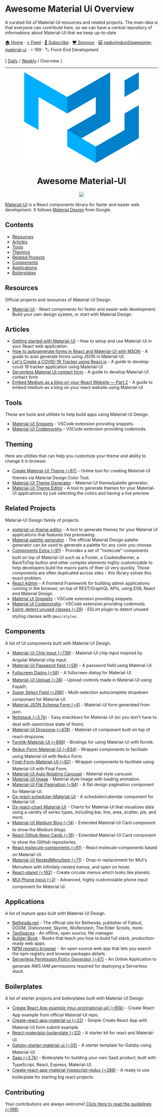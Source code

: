 # Awesome Material Ui Overview

A curated list of Material-UI resources and related projects. The main idea is that everyone can contribute here, so we can have a central repository of informations about Material-UI that we keep up-to-date 

[🏠 Home](/README.md) · [🔥 Feed](https://www.trackawesomelist.com/nadunindunil/awesome-material-ui/rss.xml) · [📮 Subscribe](https://trackawesomelist.us17.list-manage.com/subscribe?u=d2f0117aa829c83a63ec63c2f&id=36a103854c) · [❤️  Sponsor](https://github.com/sponsors/theowenyoung) · [😺 nadunindunil/awesome-material-ui](https://github.com/nadunindunil/awesome-material-ui) · ⭐ 199 · 🏷️ Front-End Development

[ [Daily](/content/nadunindunil/awesome-material-ui/README.md) / [Weekly](/content/nadunindunil/awesome-material-ui/week/README.md) / Overview ]

---

[<p align="center"><img src="https://github.com/nadunindunil/awesome-material-ui/raw/master/material-ui-logo.svg" height=300></p>](https://material-ui.com/)

<h1 align="center">Awesome Material-UI</h1>

[<p align="center"><img src="https://awesome.re/badge.svg" height=20></p>](https://github.com/sindresorhus/awesome)

[Material-UI](https://material-ui.com/) is a React components library for faster and easier web development. It follows [Material Design](https://material.io/design/introduction/) from Google.

## Contents

*   [Resources](#resources)
*   [Articles](#articles)
*   [Tools](#tools)
*   [Theming](#theming)
*   [Related Projects](#related-projects)
*   [Components](#components)
*   [Applications](#applications)
*   [Boilerplates](#boilerplates)

## Resources

Official projects and resources of Material-UI Design.

*   [Material-UI](https://material-ui.com/) - React components for faster and easier web development. Build your own design system, or start with Material Design.

## Articles

*   [Getting started with Material-UI](https://medium.com/codingthesmartway-com-blog/getting-started-with-material-ui-for-react-material-design-for-react-364b2688b555) - How to setup and use Material-UI in your React web application.
*   [How to autogenerate forms in React and Material-UI with MSON](https://medium.com/free-code-camp/how-to-autogenerate-forms-in-react-and-material-ui-with-mson-5771b1b7e739) - A guide to auto generate forms using JSON in Material-UI.
*   [Let's Create a COVID-19 Tracker using React.js](https://towardsdatascience.com/lets-create-a-covid-19-tracker-using-react-js-5a3a0265a633) - A guide to develop covid 19 tracker application using Material-UI
*   [Serverless Material UI contact form](https://medium.com/design-bootcamp/serverless-material-ui-contact-form-55296e107609) - A guide to develop Material-UI contact form
*   [Embed Medium as a blog on your React Website — Part 2](https://medium.com/datadriveninvestor/embed-medium-as-a-blog-on-your-react-website-part-2-187db2b60a59) - A guide to embed medium as a blog on your react website using Material-UI

## Tools

These are tools and utilities to help build apps using Material-UI Design.

*   [Material-UI Snippets](https://marketplace.visualstudio.com/items?itemName=vscodeshift.material-ui-snippets) - VSCode extension providing snippets.
*   [Material-UI Codemorphs](https://marketplace.visualstudio.com/items?itemName=vscodeshift.material-ui-codemorphs) - VSCode extension providing codemods.

## Theming

Here are utilities that can help you customize your theme and ability to change it in browser.

*   [Create Material-UI Theme (⭐87)](https://github.com/react-theming/create-mui-theme) - Online tool for creating Material-UI themes via Material Design Color Tool.
*   [Material-UI Theme Generator](https://cimdalli.github.io/mui-theme-generator/) - Material-UI theme/palette generator.
*   [Material-UI Theme Editor](https://in-your-saas.github.io/material-ui-theme-editor/) - A tool to generate themes for your Material-UI applications by just selecting the colors and having a live preview.

## Related Projects

Material-UI Design family of projects.

*   [material-ui-theme-editor](https://in-your-saas.github.io/material-ui-theme-editor/) - A tool to generate themes for your Material UI applications that features live previewing.
*   [Material palette generator](https://m2.material.io/inline-tools/color/) - The official Material Design palette generator can be used to generate a palette for any color you choose.
*   [Components Extra (⭐91)](https://github.com/alexandre-lelain/components-extra) - Provides a set of "molecule" components built on top of Material-UI such as a Footer, a CookiesBanner, a BackToTop button and other complex elements highly customizable to help developers build the macro parts of their UI very quickly. Those components are often duplicated across sites - this library solves this exact problem.
*   [React Admin](https://marmelab.com/react-admin/) - A frontend Framework for building admin applications running in the browser, on top of REST/GraphQL APIs, using ES6, React and Material Design.
*   [Material UI Snippets](https://marketplace.visualstudio.com/items?itemName=vscodeshift.material-ui-snippets) - VSCode extension providing snippets.
*   [Material UI Codemorphs](https://marketplace.visualstudio.com/items?itemName=vscodeshift.material-ui-codemorphs) - VSCode extension providing codemods.
*   [Eslint: detect unused classes (⭐29)](https://github.com/jens-ox/eslint-plugin-material-ui-unused-classes) - ESLint plugin to detect unused styling classes with `@mui/styles`.

## Components

A list of UI components built with Material-UI Design.

*   [Material-UI Chip Input (⭐739)](https://github.com/TeamWertarbyte/material-ui-chip-input) - Material-UI chip input inspired by Angular Material chip input.
*   [Material-UI Password field (⭐58)](https://github.com/TeamWertarbyte/material-ui-password-field) - A password field using Material-UI.
*   [Fullscreen Dialog (⭐58)](https://github.com/TeamWertarbyte/material-ui-fullscreen-dialog) - A fullscreen dialog for Material-UI.
*   [Material-UI Upload (⭐36)](https://github.com/corpix/material-ui-upload) - Upload controls made in Material-UI using FileAPI.
*   [Super Select Field (⭐266)](https://github.com/Sharlaan/material-ui-superselectfield) - Multi-selection autocomplete dropdown component for Material-UI.
*   [Material JSON Schema Form (⭐4)](https://github.com/nadunindunil/material-jsonschema-form) - Material-UI form generated from json.
*   [Notistack (⭐3.7k)](https://github.com/iamhosseindhv/notistack) - Easy snackbars for Material-UI (so you don't have to deal with open/close state of them).
*   [Material-UI Dropzone (⭐478)](https://github.com/Yuvaleros/material-ui-dropzone) - Material-UI component built on top of react-dropzone.
*   [Formik-Material-UI (⭐968)](https://github.com/stackworx/formik-material-ui) - Bindings for using Material-UI with formik.
*   [Redux-Form-Material-UI (⭐834)](https://github.com/erikras/redux-form-material-ui) - Wrapper components to facilitate using Material-UI with Redux Form.
*   [Final-Form-Material-UI (⭐92)](https://github.com/Deadly0/final-form-material-ui) - Wrapper components to facilitate using Material-UI with Final Form.
*   [Material-UI Auto Rotating Carousel](https://mui.wertarbyte.com/#material-auto-rotating-carousel) - Material style carousel.
*   [Material-UI Image](https://mui.wertarbyte.com/#material-ui-image) - Material style image with loading animation.
*   [Material-UI Flat Pagination (⭐94)](https://github.com/szmslab/material-ui-flat-pagination) - A flat design pagination component for Material-UI.
*   [Dx-react-scheduler-Material-UI](https://devexpress.github.io/devextreme-reactive/react/scheduler/) - A scheduler/calendar component for Material-UI.
*   [Dx-react-chart-Material-UI](https://devexpress.github.io/devextreme-reactive/react/chart/) - Charts for Material-UI that visualizes data using a variety of series types, including bar, line, area, scatter, pie, and more.
*   [Material-UI Medium Blog (⭐14)](https://github.com/sabesansathananthan/material-ui-medium-blog) - Extended Material-UI Card component to show the Medium blogs.
*   [React Github Repo Cards (⭐18)](https://github.com/sabesansathananthan/react-github-repo-cards) - Extended Material-UI Card component to show the GitHub repositories.
*   [React molecule-components (⭐91)](https://github.com/alexandre-lelain/components-extra) - React molecule-components based on Material-UI.
*   [Material-UI NestedMenuItem (⭐71)](https://github.com/azmenak/material-ui-nested-menu-item) - Drop-in replacement for MUI's MenuItem with infinitely nested menus, and open on hover.
*   [React-planet (⭐162)](https://github.com/innFactory/react-planet) - Create circular menus which looks like planets.
*   [MUI Phone Input (⭐2)](https://github.com/typesnippet/mui-phone-input) - Advanced, highly customizable phone input component for Material UI.

## Applications

A list of mature apps built with Material-UI Design.

*   [Bethesda.net](https://bethesda.net/) - The official site for Bethesda, publisher of Fallout, DOOM, Dishonored, Skyrim, Wolfenstein, The Elder Scrolls, more.
*   [TagSpaces](https://www.tagspaces.org/) - An offline, open source, file manager.
*   [Builder Book](https://builderbook.org/) - Books that teach you how to build full stack, production-ready web apps.
*   [NPM registry browser](https://topheman.github.io/npm-registry-browser/) - An open source web app that lets you search the npm registry and browse packages details.
*   [Serverless Permission Policy Generator (⭐47)](https://github.com/Open-SL/serverless-permission-generator) - An Online Application to generate AWS IAM permissions required for deploying a Serverless stack.

## Boilerplates

A list of starter projects and boilerplates built with Material-UI Design.

*   [Create React App example (mui-org/material-ui) (⭐90k)](https://github.com/mui-org/material-ui/tree/master/examples/create-react-app) - Create React App example from official Material-UI repo.
*   [Create-react-app-material-ui (⭐22)](https://github.com/katopz/create-react-app-material-ui) - Simple Create React App with Material-UI form submit example.
*   [React-materialui-boilerplate (⭐32)](https://github.com/syedabuthahirm/react-materialui-boilerplate) - A starter kit for react and Material-UI.
*   [Gatsby-starter-material-ui (⭐33)](https://github.com/nareshbhatia/gatsby-starter-material-ui) - A starter template for Gatsby using Material-UI.
*   [Saas (⭐3.7k)](https://github.com/async-labs/saas) - Boilerplate for building your own SaaS product; built with TypeScript, React, Express, Material-UI.
*   [Create-react-app-material-typescript-redux (⭐288)](https://github.com/innFactory/create-react-app-material-typescript-redux) - A ready to use boilerplate for starting big react projects.

## Contributing

Your contributions are always welcome! [Click Here to read the guidelines (⭐199)](https://github.com/nadunindunil/awesome-material-ui/blob/master/contributing.md).

